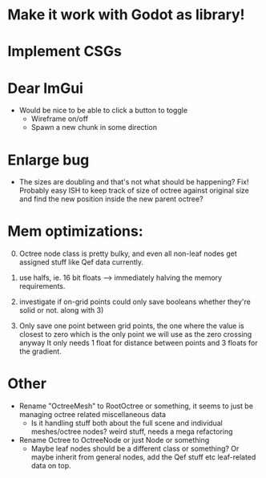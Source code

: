 # Make it work with Godot as library!

# Implement CSGs

# Dear ImGui
- Would be nice to be able to click a button to toggle
    - Wireframe on/off
    - Spawn a new chunk in some direction

# Enlarge bug
- The sizes are doubling and that's not what should be happening? Fix! Probably easy ISH to keep track of size of octree against original size and find the new position inside the new parent octree?


# Mem optimizations:
0) Octree node class is pretty bulky, and even all non-leaf nodes get assigned stuff like Qef data currently.

1) use halfs, ie. 16 bit floats --> immediately halving the memory requirements.

2) investigate if on-grid points could only save booleans whether they're solid or not. along with 3)

3) Only save one point between grid points, the one where the value is closest to zero which is the only point we will use as the zero crossing anyway
It only needs 1 float for distance between points and 3 floats for the gradient.

# Other
- Rename "OctreeMesh" to RootOctree or something, it seems to just be managing octree related miscellaneous data
    - Is it handling stuff both about the full scene and individual meshes/octree nodes? weird stuff, needs a mega refactoring
- Rename Octree to OctreeNode or just Node or something
    - Maybe leaf nodes should be a different class or something? Or maybe inherit from general nodes, add the Qef stuff etc leaf-related data on top.